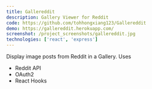 ```yaml
---
title: Gallereddit
description: Gallery Viewer for Reddit
code: https://github.com/tohhongxiang123/Gallereddit
demo: https://gallereddit.herokuapp.com/
screenshot: /project_screenshots/gallereddit.jpg
technologies: ['react', 'express']
---
```


Display image posts from Reddit in a Gallery. Uses
- Reddit API
- OAuth2
- React Hooks

